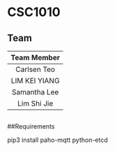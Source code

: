 # CSC1010


## Team
|Team Member|
|:-----:|
| Carlsen Teo|
| LIM KEI YIANG|
| Samantha Lee|
| Lim Shi Jie|

##


##Requirements

pip3 install paho-mqtt python-etcd
<br/>

